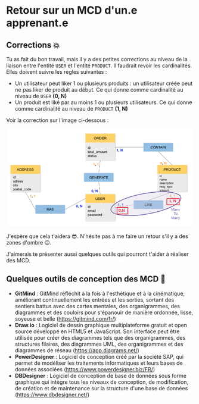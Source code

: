 # Retour sur un MCD d'un.e apprenant.e

## Corrections :boom:

Tu as fait du bon travail, mais il y a des petites corrections au niveau de la liaison entre l'entité `USER` et l'entité `PRODUCT`. Il faudrait revoir les cardinalités. Elles doivent suivre les règles suivantes :

-   Un utilisateur peut liker 1 ou plusieurs produits : un utilisateur créée peut ne pas liker de produit au début. Ce qui donne comme cardinalité au niveau de `USER` **(0, N)**
-   Un produit est liké par au moins 1 ou plusieurs utilisateurs. Ce qui donne comme cardinalité au niveau de `PRODUCT` **(1, N)**

Voir la correction sur l'image ci-dessous :

![MCD](./img/mcd.png)

J'espère que cela t'aidera :sunglasses:. N'hésite pas à me faire un retour s'il y a des zones d'ombre :wink:.

J'aimerais te présenter aussi quelques outils qui pourront t'aider à réaliser des MCD.

## Quelques outils de conception des MCD :triangular_ruler:

-   **GitMind** : GitMind réfléchit à la fois à l'esthétique et à la cinématique, améliorant continuellement les entrées et les sorties, sortant des sentiers battus avec des cartes mentales, des organigrammes, des diagrammes et des couloirs pour s'épanouir de manière ordonnée, lisse, soyeuse et belle (https://gitmind.com/fr/)
-   **Draw.io** : Logiciel de dessin graphique multiplateforme gratuit et open source développé en HTML5 et JavaScript. Son interface peut être utilisée pour créer des diagrammes tels que des organigrammes, des structures filaires, des diagrammes UML, des organigrammes et des diagrammes de réseau (https://app.diagrams.net/)
-   **PowerDesigner** : Logiciel de conception créé par la société SAP, qui permet de modéliser les traitements informatiques et leurs bases de données associées (https://www.powerdesigner.biz/FR/)
-   **DBDesigner** : Logiciel de conception de base de données sous forme graphique qui intègre tous les niveaux de conception, de modification, de création et de maintenance sur la structure d'une base de données (https://www.dbdesigner.net/)
